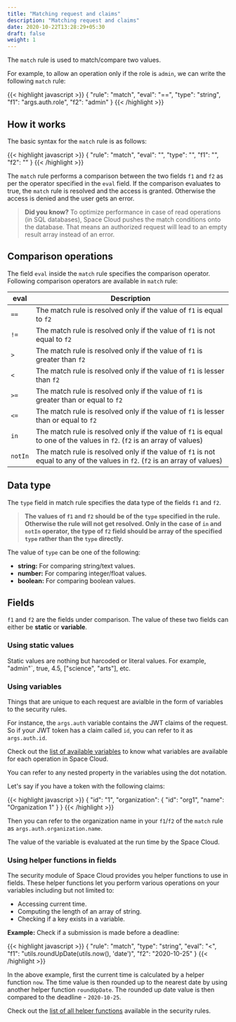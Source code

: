 ```yaml
---
title: "Matching request and claims"
description: "Matching request and claims"
date: 2020-10-22T13:28:29+05:30
draft: false
weight: 1
---
```



The `match` rule is used to match/compare two values.

For example, to allow an operation only if the role is `admin`, we can write the following `match` rule:

{{< highlight javascript >}}
{
  "rule": "match",
  "eval": "==",
  "type": "string",
  "f1": "args.auth.role",
  "f2": "admin" 
}
{{< /highlight >}}

## How it works

The basic syntax for the `match` rule is as follows:

{{< highlight javascript >}}
{
  "rule": "match",
  "eval": "<operator>",
  "type": "<field-type>",
  "f1": "<field1>",
  "f2": "<field2>" 
}
{{< /highlight >}}

The `match` rule performs a comparison between the two fields `f1` and `f2` as per the operator specified in the `eval` field. If the comparison evaluates to true, the `match` rule is resolved and the access is granted. Otherwise the access is denied and the user gets an error.

> **Did you know?** To optimize performance in case of read operations (in SQL databases), Space Cloud pushes the match conditions onto the database. That means an authorized request will lead to an empty result array instead of an error.  

## Comparison operations

The field `eval` inside the `match` rule specifies the comparison operator. Following comparison operators are available in `match` rule:

| eval    | Description                                                                                                                  |
|---------|------------------------------------------------------------------------------------------------------------------------------|
| `==`    | The match rule is resolved only if the value of `f1` is equal to `f2`                                                        |
| `!=`    | The match rule is resolved only if the value of `f1` is not equal to `f2`                                                    |
| `>`     | The match rule is resolved only if the value of `f1` is greater than `f2`                                                    |
| `<`     | The match rule is resolved only if the value of `f1` is lesser than `f2`                                                     |
| `>=`    | The match rule is resolved only if the value of `f1` is greater than or equal to `f2`                                        |
| `<=`    | The match rule is resolved only if the value of `f1` is lesser than or equal to `f2`                                         |
| `in`    | The match rule is resolved only if the value of `f1` is equal to one of the values in `f2`. (`f2` is an array of values)     |
| `notIn` | The match rule is resolved only if the value of `f1` is not equal to any of the values in `f2`. (`f2` is an array of values) |

## Data type

The `type` field in match rule specifies the data type of the fields `f1` and `f2`. 

> **The values of `f1` and `f2` should be of the `type` specified in the rule. Otherwise the rule will not get resolved. Only in the case of `in` and `notIn` operator, the type of `f2` field should be array of the specified `type` rather than the `type` directly.**  

The value of `type` can be one of the following:

- **string:** For comparing string/text values. 
- **number:** For comparing integer/float values.
- **boolean:** For comparing boolean values.

## Fields

`f1` and `f2` are the fields under comparison. The value of these two fields can either be **static** or **variable**.

### Using static values 

Static values are nothing but harcoded or literal values. For example, "admin"`, true, 4.5, ["science", "arts"], etc.

### Using variables

Things that are unique to each request are avialble in the form of variables to the security rules. 

For instance, the `args.auth` variable contains the JWT claims of the request. So if your JWT token has a claim called `id`, you can refer to it as `args.auth.id`. 

Check out the [list of available variables](/security/security-rules/available-variables) to know what variables are available for each operation in Space Cloud.

You can refer to any nested property in the variables using the dot notation. 

Let's say if you have a token with the following claims:

{{< highlight javascript >}}
{
  "id": "1",
  "organization": {
    "id": "org1",
    "name": "Organization 1"
  }
}
{{< /highlight >}}

Then you can refer to the organization name in your `f1`/`f2` of the `match` rule as `args.auth.organization.name`.

The value of the variable is evaluated at the run time by the Space Cloud.

### Using helper functions in fields

The security module of Space Cloud provides you helper functions to use in fields. These helper functions let you perform various operations on your variables including but not limited to:

- Accessing current time.
- Computing the length of an array of string.
- Checking if a key exists in a variable.

**Example:** Check if a submission is made before a deadline:

{{< highlight javascript >}}
{
  "rule": "match",
  "type": "string",
  "eval": "<",
  "f1": "utils.roundUpDate(utils.now(), 'date')",
  "f2": "2020-10-25"
}
{{< /highlight >}}

In the above example, first the current time is calculated by a helper function `now`. The time value is then rounded up to the nearest date by using another helper function `roundUpDate`. The rounded up date value is then compared to the deadline - `2020-10-25`.

Check out the [list of all helper functions](/security/security-rules/helper-functions) available in the security rules. 